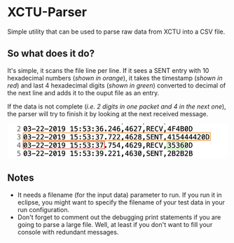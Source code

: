 # XCTU-Parser
Simple utility that can be used to parse raw data from XCTU into a CSV file.

## So what does it do?
It's simple, it scans the file line per line. If it sees a SENT entry with 10 hexadecimal numbers (_shown in orange_), it takes the timestamp (_shown in red_) and last 4 hexadecimal digits (_shown in green_) converted to decimal of the next line and adds it to the ouput file as an entry.

If the data is not complete (_i.e. 2 digits in one packet and 4 in the next one_), the parser will try to finish it by looking at the next received message.

![alt text](https://github.com/McGillRocketTeam/XCTU-Parser/blob/master/parsing.png "Elements parsed by the parser.")

## Notes
- It needs a filename (for the input data) parameter to run. If you run it in eclipse, you might want to specify the filename of your test data in your run configuration.
- Don't forget to comment out the debugging print statements if you are going to parse a large file. Well, at least if you don't want to fill your console with redundant messages.
